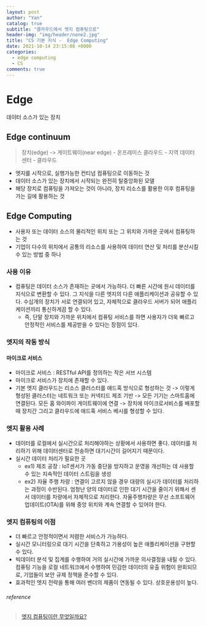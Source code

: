```yaml
---
layout: post
author: "Yan"
catalog: true
subtitle: "클라우드에서 엣지 컴퓨팅으로"
header-img: "img/header/none2.jpg"
title: "CS 기본 지식 -  Edge Computing"
date: 2021-10-14 23:15:08 +0000
categories:
  - edge computing
  - CS
comments: true
---
```


# Edge

데이터 소스가 있는 장치

## Edge continuum

> 장치(edge) -> 게이트웨이(near edge) - 온프레미스 클라우드 - 지역 데이터 센터 - 클라우드
- 엣지를 시작으로, 실행가능한 컨티넘 컴퓨팅으로 이동하는 것
- 데이터 소스가 있는 장치에서 시작되는 완전히 탈중앙화된 모델
- 해당 장치로 컴퓨팅을 가져오는 것이 아니라, 장치 리소스를 활용한 이후 컴퓨팅을 가는 길에 활용하는 것

## Edge Computing

- 사용자 또는 데이터 소스의 물리적인 위치 또는 그 위치와 가까운 곳에서 컴퓨팅하는 것
- 기업이 다수의 위치에서 공통의 리소스를 사용하여 데이터 연산 및 처리를 분산시킬 수 있는 방법 중 하나

### 사용 이유

- 컴퓨팅은 데이터 소스가 존재하는 곳에서 가능하다. 더 빠른 시간에 원시 데이터를 지식으로 변환할 수 있다. 그 지식을 다른 엣지의 다른 애플리케이션과 공유할 수 있다. 수십개의 장치가 서로 연결되어 있고, 자체적으로 클라우드 서버가 되어 애플리케이션끼리 통신하게끔 할 수 있다.
    - 즉, 단말 장치와 가까운 위치에서 컴퓨팅 서비스를 하면 사용자가 더욱 빠르고 안정적인 서비스를 제공받을 수 있다는 장점이 있다.

### 엣지의 작동 방식

#### 마이크로 서비스

- 마이크로 서비스 : RESTful API를 정의하는 작은 서브 시스템
- 마이크로 서비스가 장치에 존재할 수 있다. 
- 기본 엣지 클라우드는 리소스 클러스터를 애드혹 방식으로 형성하는 것 -> 이렇게 형성된 클러스터는 네트워크 또는 커넥티드 제조 기반 -> 모든 기기는 스마트홈에 연결된다. 모든 홈 와이파이 게이트웨이에 연결 -> 장치에 마이크로서비스를 배포할 때 장치간 그리고 클라우드에 애드혹 서비스 베시를 형성할 수 있다.

### 엣지 활용 사례

- 데이터를 로컬에서 실시간으로 처리해야하는 상황에서 사용하면 좋다. 데이터를 처리하기 위해 데이터센터로 전송하면 대기시간이 길어지기 때문이다.
- 실시간 데이터 처리가 필요한 곳 
    - ex1) 제조 공장 : IoT센서가 가동 중단을 방지하고 운영을 개선하는 데 사용할 수 있는 지속적인 데이터 스트림을 생성
    - ex2) 자율 주행 차량 : 연결이 고르지 않을 경우 대량의 실시가 데이터를 처리하는 과정이 수반된다. 엄청난 양의 데이터로 인한 대기 시간을 줄이기 위해서 센서 데이터를 차량에서 자체적으로 처리한다. 자율주행차량은 무선 소프트웨어 업데이트(OTA)를 위해 중앙 위치와 계속 연결할 수 있어야 한다.

### 엣지 컴퓨팅의 이점

- 더 빠르고 안정적이면서 저렴한 서비스가 가능하다.
- 실시간 모니터링으로 대기 시간을 단축하고 가용성이 높은 애플리케이션을 구현할 수 있다.
- 빅데이터 분석 및 집계를 수행하여 거의 실시간에 가까운 의사결정을 내릴 수 있다. 컴퓨팅 기능을 로컬 네트워크에서 수행하여 민감한 데이터의 유출 위험이 완회되므로, 기업들이 보안 규제 정책을 준수할 수 있다.
- 효과적인 엣지 전략을 통해 여러 벤더의 제품이 연동될 수 있다. 상호운용성이 높다.

###### reference 
> [엣지 컴퓨팅이란 무엇일까요?](https://www.redhat.com/ko/topics/edge-computing/what-is-edge-computing)  